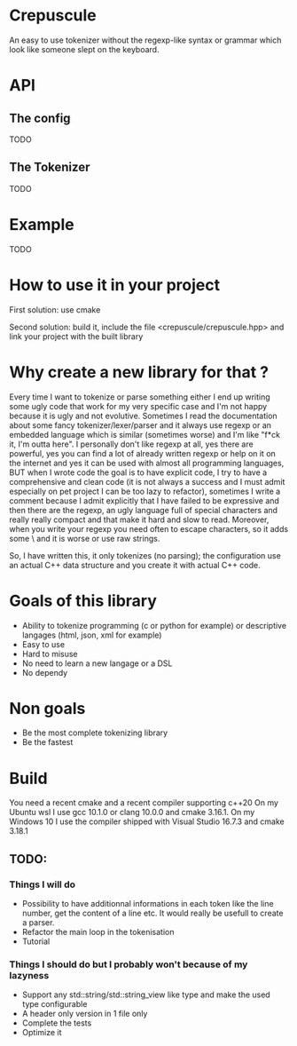 # Crepuscule
An easy to use tokenizer without the regexp-like syntax or grammar which look like someone slept on the keyboard.

# API
## The config
TODO
## The Tokenizer
TODO

# Example
TODO

# How to use it in your project
First solution: use cmake

Second solution: build it, include the file \<crepuscule/crepuscule.hpp> and link your project with the built library

# Why create a new library for that ?
Every time I want to tokenize or parse something either I end up writing some ugly code that work for my very specific case and I'm not happy because it is ugly and not evolutive.
Sometimes I read the documentation about some fancy tokenizer/lexer/parser and it always use regexp or an embedded language which is similar (sometimes worse) and I'm like "f*ck it, I'm outta here". I personally don't like regexp at all, yes there are powerful, yes you can find a lot of already written regexp or help on it on the internet and yes it can be used with almost all programming languages, BUT when I wrote code the goal is to have explicit code, I try to have a comprehensive and clean code (it is not always a success and I must admit especially on pet project I can be too lazy to refactor), sometimes I write a comment because I admit explicitly that I have failed to be expressive and then there are the regexp, an ugly language full of special characters and really really compact and that make it hard and slow to read. Moreover, when you write your regexp you need often to escape characters, so it adds some \ and it is worse or use raw strings.

So, I have written this, it only tokenizes (no parsing); the configuration use an actual C++ data structure and you create it with actual C++ code.


# Goals of this library
- Ability to tokenize programming (c or python for example) or descriptive langages (html, json, xml for example)
- Easy to use
- Hard to misuse
- No need to learn a new langage or a DSL
- No dependy

# Non goals
- Be the most complete tokenizing library
- Be the fastest

# Build
You need a recent cmake and a recent compiler supporting c++20
On my Ubuntu wsl I use gcc 10.1.0 or clang 10.0.0 and cmake 3.16.1.
On my Windows 10 I use the compiler shipped with Visual Studio 16.7.3 and cmake 3.18.1

## TODO:
### Things I will do
- Possibility to have additionnal informations in each token like the line number, get the content of a line etc. It would really be usefull to create a parser.
- Refactor the main loop in the tokenisation
- Tutorial
### Things I should do but I probably won't because of my lazyness
- Support any std::string/std::string_view like type and make the used type configurable
- A header only version in 1 file only
- Complete the tests
- Optimize it

